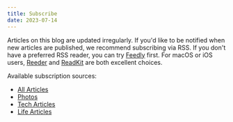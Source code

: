 ```yaml
---
title: Subscribe
date: 2023-07-14
---
```


Articles on this blog are updated irregularly. If you'd like to be notified when new articles are published, we recommend subscribing via RSS. If you don't have a preferred RSS reader, you can try [Feedly](https://feedly.com/) first. For macOS or iOS users, [Reeder](https://reederapp.com/) and [ReadKit](https://readkit.app/) are both excellent choices.

Available subscription sources:
- [All Articles](/rss/en.xml)
- [Photos](/rss/en/shorts.xml)
- [Tech Articles](/rss/en/tech.xml)
- [Life Articles](/rss/en/life.xml)
